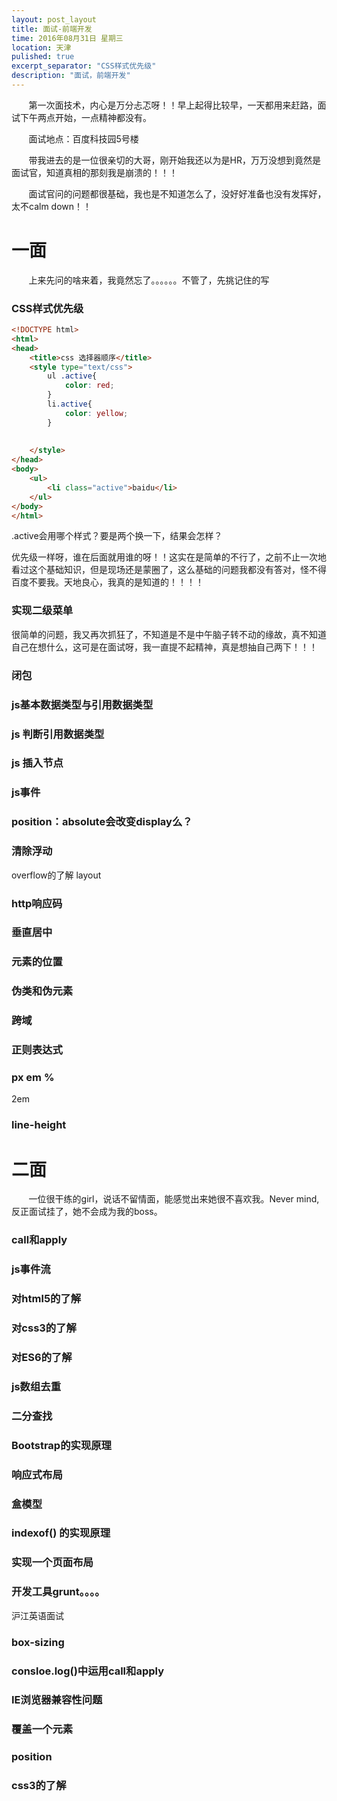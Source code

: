```yaml
---
layout: post_layout
title: 面试-前端开发
time: 2016年08月31日 星期三
location: 天津
pulished: true
excerpt_separator: "CSS样式优先级"
description: "面试，前端开发"
---
```

&#160; &#160; &#160; &#160;第一次面技术，内心是万分忐忑呀！！早上起得比较早，一天都用来赶路，面试下午两点开始，一点精神都没有。


&#160; &#160; &#160; &#160;面试地点：百度科技园5号楼

&#160; &#160; &#160; &#160;带我进去的是一位很亲切的大哥，刚开始我还以为是HR，万万没想到竟然是面试官，知道真相的那刻我是崩溃的！！！


&#160; &#160; &#160; &#160;面试官问的问题都很基础，我也是不知道怎么了，没好好准备也没有发挥好，太不calm down！！

# 一面

&#160; &#160; &#160; &#160;上来先问的啥来着，我竟然忘了。。。。。。不管了，先挑记住的写

###  CSS样式优先级

```html
<!DOCTYPE html>
<html>
<head>
	<title>css 选择器顺序</title>
	<style type="text/css">
		ul .active{
	    	color: red;
	    }
		li.active{
	    	color: yellow;
	    }
	    
	    
	</style>
</head>
<body>
 	<ul>
 		<li class="active">baidu</li>
 	</ul>
</body>
</html>
```

.active会用哪个样式？要是两个换一下，结果会怎样？

优先级一样呀，谁在后面就用谁的呀！！这实在是简单的不行了，之前不止一次地看过这个基础知识，但是现场还是蒙圈了，这么基础的问题我都没有答对，怪不得百度不要我。天地良心，我真的是知道的！！！！

### 实现二级菜单

很简单的问题，我又再次抓狂了，不知道是不是中午脑子转不动的缘故，真不知道自己在想什么，这可是在面试呀，我一直提不起精神，真是想抽自己两下！！！



### 闭包


### js基本数据类型与引用数据类型


### js 判断引用数据类型

### js 插入节点


### js事件


### position：absolute会改变display么？

### 清除浮动
overflow的了解 layout


### http响应码

### 垂直居中

### 元素的位置

### 伪类和伪元素

### 跨域

### 正则表达式

### px em % 

2em

### line-height

# 二面

&#160; &#160; &#160; &#160;一位很干练的girl，说话不留情面，能感觉出来她很不喜欢我。Never mind,反正面试挂了，她不会成为我的boss。

### call和apply

### js事件流

### 对html5的了解

### 对css3的了解

### 对ES6的了解

### js数组去重

### 二分查找

### Bootstrap的实现原理

### 响应式布局

### 盒模型

### indexof() 的实现原理

### 实现一个页面布局

### 开发工具grunt。。。。


沪江英语面试

### box-sizing

### consloe.log()中运用call和apply

### IE浏览器兼容性问题

### 覆盖一个元素

### position

### css3的了解